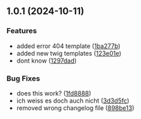 ## 1.0.1 (2024-10-11)


### Features

* added error 404 template ([1ba277b](https://github.com/webmanufaktur/workflow-playground/commit/1ba277b2e7873b8a20e3dab8c369de75b7759cae))
* added new twig templates ([123e01e](https://github.com/webmanufaktur/workflow-playground/commit/123e01e65881bc3c8fcd52bc97625edb5cb6f114))
* dont know ([1297dad](https://github.com/webmanufaktur/workflow-playground/commit/1297dada79ebea19514edb36b07ca00cd21fac1b))


### Bug Fixes

* does this work? ([1fd8888](https://github.com/webmanufaktur/workflow-playground/commit/1fd888818a3e815f37adbec448c0e67479c62f5b))
* ich weiss es doch auch nicht ([3d3d5fc](https://github.com/webmanufaktur/workflow-playground/commit/3d3d5fc6ef09bc2fd89c17e6a801c8f3142f7ce1))
* removed wrong changelog file ([898be13](https://github.com/webmanufaktur/workflow-playground/commit/898be13a8ff9a7325aec5ab0a8ad00a0be6776f0))


